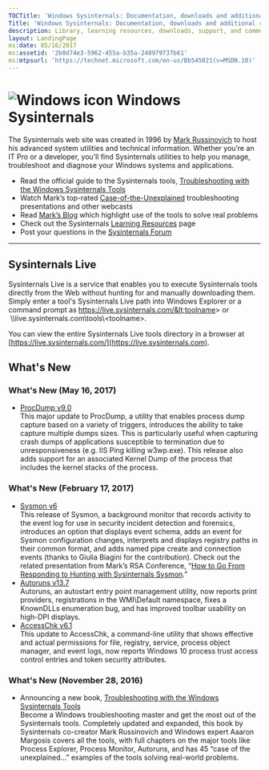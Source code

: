 ```yaml
---
TOCTitle: 'Windows Sysinternals: Documentation, downloads and additional resources'
Title: 'Windows Sysinternals: Documentation, downloads and additional resources'
description: Library, learning resources, downloads, support, and community. Evaluate and find out how to install, deploy, and maintain Windows with Sysinternals utilities.
layout: LandingPage
ms:date: 05/16/2017
ms:assetid: '2b0d74e3-5962-455a-b35a-248979737b61'
ms:mtpsurl: 'https://technet.microsoft.com/en-us/Bb545021(v=MSDN.10)'
---
```


# ![Windows icon](/media/landing/sysinternals/Windows_logo_46x50px.png) Windows Sysinternals
The Sysinternals web site was created in 1996 by [Mark Russinovich](https://blogs.technet.microsoft.com/markrussinovich/) to host his advanced system utilities and technical information. Whether you’re an IT Pro or a developer, you’ll find Sysinternals utilities to help you manage, troubleshoot and diagnose your Windows systems and applications.
-   Read the official guide to the Sysinternals tools, [Troubleshooting with the Windows Sysinternals Tools](troubleshooting-book.md)
-   Watch Mark’s top-rated [Case-of-the-Unexplained](webcasts.md) troubleshooting presentations and other webcasts
-   Read [Mark’s Blog](https://blogs.technet.microsoft.com/markrussinovich/) which highlight use of the tools to solve real problems
-   Check out the Sysinternals [Learning Resources](learning-resources.md) page
-   Post your questions in the [Sysinternals Forum](http://forum.sysinternals.com/)
---
## Sysinternals Live ##
Sysinternals Live is a service that enables you to execute Sysinternals tools directly from the Web without hunting for and manually downloading them. Simply enter a tool's Sysinternals Live path into Windows Explorer or a command prompt as https://live.sysinternals.com/&lt;toolname&gt; or  \\\\live.sysinternals.com\tools\\&lt;toolname&gt;.

You can view the entire Sysinternals Live tools directory in a browser at [https://live.sysinternals.com/](https://live.sysinternals.com).

## What's New ##

### What's New (May 16, 2017) ###
  - [ProcDump v9.0](downloads/procdump.md)  
    This major update to ProcDump, a utility that enables process dump capture based on a variety of triggers, introduces the ability to take capture multiple dumps sizes. This is particularly useful when capturing crash dumps of applications susceptible to termination due to unresponsiveness (e.g. IIS Ping killing w3wp.exe). This release also adds support for an associated Kernel Dump of the process that includes the kernel stacks of the process.</li>

### What's New (February 17, 2017) ###
  - [Sysmon v6](downloads/sysmon.md)  
    This release of Sysmon, a background monitor that records activity to the event log for use in security incident detection and forensics, introduces an option that displays event schema, adds an event for Sysmon configuration changes, interprets and displays registry paths in their common format, and adds named pipe create and connection events (thanks to Giulia Biagini for the contribution). Check out the related presentation from Mark’s RSA Conference, “<a href="https://t.co/jes1gbu5gu">How to Go From Responding to Hunting with Sysinternals Sysmon</a>.”
  - [Autoruns v13.7](downloads/autoruns.md)  
    Autoruns, an autostart entry point management utility, now reports print providers, registrations in the WMI\Default namespace, fixes a KnownDLLs enumeration bug, and has improved toolbar usability on high-DPI displays.
  - [AccessChk v6.1](downloads/accesschk.md)  
    This update to AccessChk, a command-line utility that shows effective and actual permissions for file, registry, service, process object manager, and event logs, now reports Windows 10 process trust access control entries and token security attributes.

### What's New (November 28, 2016) ###
  - Announcing a new book, [Troubleshooting with the Windows Sysinternals Tools](troubleshooting-book.md)  
    Become a Windows troubleshooting master and get the most out of the Sysinternals tools. Completely updated and expanded, this book by Sysinternals co-creator Mark Russinovich and Windows expert Aaaron Margosis covers all the tools, with full chapters on the major tools like Process Explorer, Process Monitor, Autoruns, and has 45 “case of the unexplained…” examples of the tools solving real-world problems.